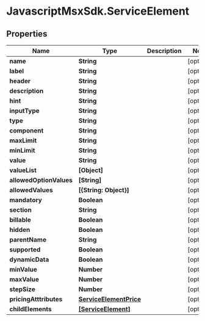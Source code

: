 # JavascriptMsxSdk.ServiceElement

## Properties

Name | Type | Description | Notes
------------ | ------------- | ------------- | -------------
**name** | **String** |  | [optional] 
**label** | **String** |  | [optional] 
**header** | **String** |  | [optional] 
**description** | **String** |  | [optional] 
**hint** | **String** |  | [optional] 
**inputType** | **String** |  | [optional] 
**type** | **String** |  | [optional] 
**component** | **String** |  | [optional] 
**maxLimit** | **String** |  | [optional] 
**minLimit** | **String** |  | [optional] 
**value** | **String** |  | [optional] 
**valueList** | **[Object]** |  | [optional] 
**allowedOptionValues** | **[String]** |  | [optional] 
**allowedValues** | **[{String: Object}]** |  | [optional] 
**mandatory** | **Boolean** |  | [optional] 
**section** | **String** |  | [optional] 
**billable** | **Boolean** |  | [optional] 
**hidden** | **Boolean** |  | [optional] 
**parentName** | **String** |  | [optional] 
**supported** | **Boolean** |  | [optional] 
**dynamicData** | **Boolean** |  | [optional] 
**minValue** | **Number** |  | [optional] 
**maxValue** | **Number** |  | [optional] 
**stepSize** | **Number** |  | [optional] 
**pricingAtttributes** | [**ServiceElementPrice**](ServiceElementPrice.md) |  | [optional] 
**childElements** | [**[ServiceElement]**](ServiceElement.md) |  | [optional] 


